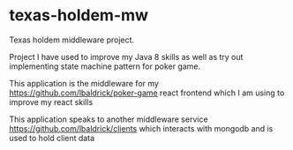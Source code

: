 # texas-holdem-mw
Texas holdem middleware project.

Project I have used to improve my Java 8 skills as well as try out implementing state machine pattern for poker game. 

This application is the middleware for my https://github.com/lbaldrick/poker-game react frontend which I am using to improve my react skills

This application speaks to another middleware service https://github.com/lbaldrick/clients which interacts with mongodb and is used to hold 
client data
